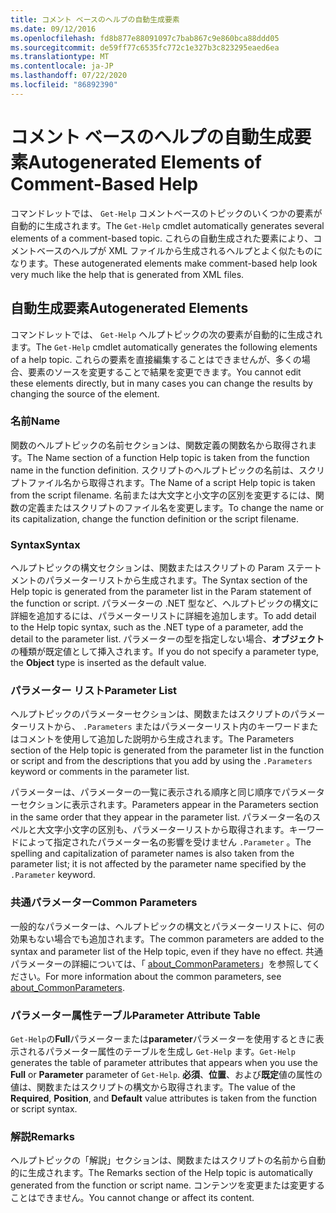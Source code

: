 ```yaml
---
title: コメント ベースのヘルプの自動生成要素
ms.date: 09/12/2016
ms.openlocfilehash: fd8b877e88091097c7bab867c9e860bca88ddd05
ms.sourcegitcommit: de59ff77c6535fc772c1e327b3c823295eaed6ea
ms.translationtype: MT
ms.contentlocale: ja-JP
ms.lasthandoff: 07/22/2020
ms.locfileid: "86892390"
---
```

# <a name="autogenerated-elements-of-comment-based-help"></a><span data-ttu-id="bff89-102">コメント ベースのヘルプの自動生成要素</span><span class="sxs-lookup"><span data-stu-id="bff89-102">Autogenerated Elements of Comment-Based Help</span></span>

<span data-ttu-id="bff89-103">コマンドレットでは、 `Get-Help` コメントベースのトピックのいくつかの要素が自動的に生成されます。</span><span class="sxs-lookup"><span data-stu-id="bff89-103">The `Get-Help` cmdlet automatically generates several elements of a comment-based topic.</span></span> <span data-ttu-id="bff89-104">これらの自動生成された要素により、コメントベースのヘルプが XML ファイルから生成されるヘルプとよく似たものになります。</span><span class="sxs-lookup"><span data-stu-id="bff89-104">These autogenerated elements make comment-based help look very much like the help that is generated from XML files.</span></span>

## <a name="autogenerated-elements"></a><span data-ttu-id="bff89-105">自動生成要素</span><span class="sxs-lookup"><span data-stu-id="bff89-105">Autogenerated Elements</span></span>

<span data-ttu-id="bff89-106">コマンドレットでは、 `Get-Help` ヘルプトピックの次の要素が自動的に生成されます。</span><span class="sxs-lookup"><span data-stu-id="bff89-106">The `Get-Help` cmdlet automatically generates the following elements of a help topic.</span></span> <span data-ttu-id="bff89-107">これらの要素を直接編集することはできませんが、多くの場合、要素のソースを変更することで結果を変更できます。</span><span class="sxs-lookup"><span data-stu-id="bff89-107">You cannot edit these elements directly, but in many cases you can change the results by changing the source of the element.</span></span>

### <a name="name"></a><span data-ttu-id="bff89-108">名前</span><span class="sxs-lookup"><span data-stu-id="bff89-108">Name</span></span>

<span data-ttu-id="bff89-109">関数のヘルプトピックの名前セクションは、関数定義の関数名から取得されます。</span><span class="sxs-lookup"><span data-stu-id="bff89-109">The Name section of a function Help topic is taken from the function name in the function definition.</span></span> <span data-ttu-id="bff89-110">スクリプトのヘルプトピックの名前は、スクリプトファイル名から取得されます。</span><span class="sxs-lookup"><span data-stu-id="bff89-110">The Name of a script Help topic is taken from the script filename.</span></span> <span data-ttu-id="bff89-111">名前または大文字と小文字の区別を変更するには、関数の定義またはスクリプトのファイル名を変更します。</span><span class="sxs-lookup"><span data-stu-id="bff89-111">To change the name or its capitalization, change the function definition or the script filename.</span></span>

### <a name="syntax"></a><span data-ttu-id="bff89-112">Syntax</span><span class="sxs-lookup"><span data-stu-id="bff89-112">Syntax</span></span>

<span data-ttu-id="bff89-113">ヘルプトピックの構文セクションは、関数またはスクリプトの Param ステートメントのパラメーターリストから生成されます。</span><span class="sxs-lookup"><span data-stu-id="bff89-113">The Syntax section of the Help topic is generated from the parameter list in the Param statement of the function or script.</span></span> <span data-ttu-id="bff89-114">パラメーターの .NET 型など、ヘルプトピックの構文に詳細を追加するには、パラメーターリストに詳細を追加します。</span><span class="sxs-lookup"><span data-stu-id="bff89-114">To add detail to the Help topic syntax, such as the .NET type of a parameter, add the detail to the parameter list.</span></span> <span data-ttu-id="bff89-115">パラメーターの型を指定しない場合、**オブジェクト**の種類が既定値として挿入されます。</span><span class="sxs-lookup"><span data-stu-id="bff89-115">If you do not specify a parameter type, the **Object** type is inserted as the default value.</span></span>

### <a name="parameter-list"></a><span data-ttu-id="bff89-116">パラメーター リスト</span><span class="sxs-lookup"><span data-stu-id="bff89-116">Parameter List</span></span>

<span data-ttu-id="bff89-117">ヘルプトピックのパラメーターセクションは、関数またはスクリプトのパラメーターリストから、 `.Parameters` またはパラメーターリスト内のキーワードまたはコメントを使用して追加した説明から生成されます。</span><span class="sxs-lookup"><span data-stu-id="bff89-117">The Parameters section of the Help topic is generated from the parameter list in the function or script and from the descriptions that you add by using the `.Parameters` keyword or comments in the parameter list.</span></span>

<span data-ttu-id="bff89-118">パラメーターは、パラメーターの一覧に表示される順序と同じ順序でパラメーターセクションに表示されます。</span><span class="sxs-lookup"><span data-stu-id="bff89-118">Parameters appear in the Parameters section in the same order that they appear in the parameter list.</span></span> <span data-ttu-id="bff89-119">パラメーター名のスペルと大文字小文字の区別も、パラメーターリストから取得されます。キーワードによって指定されたパラメーター名の影響を受けません `.Parameter` 。</span><span class="sxs-lookup"><span data-stu-id="bff89-119">The spelling and capitalization of parameter names is also taken from the parameter list; it is not affected by the parameter name specified by the `.Parameter` keyword.</span></span>

### <a name="common-parameters"></a><span data-ttu-id="bff89-120">共通パラメーター</span><span class="sxs-lookup"><span data-stu-id="bff89-120">Common Parameters</span></span>

<span data-ttu-id="bff89-121">一般的なパラメーターは、ヘルプトピックの構文とパラメーターリストに、何の効果もない場合でも追加されます。</span><span class="sxs-lookup"><span data-stu-id="bff89-121">The common parameters are added to the syntax and parameter list of the Help topic, even if they have no effect.</span></span> <span data-ttu-id="bff89-122">共通パラメーターの詳細については、「 [about_CommonParameters](/powershell/module/microsoft.powershell.core/about/about_commonparameters)」を参照してください。</span><span class="sxs-lookup"><span data-stu-id="bff89-122">For more information about the common parameters, see [about_CommonParameters](/powershell/module/microsoft.powershell.core/about/about_commonparameters).</span></span>

### <a name="parameter-attribute-table"></a><span data-ttu-id="bff89-123">パラメーター属性テーブル</span><span class="sxs-lookup"><span data-stu-id="bff89-123">Parameter Attribute Table</span></span>

<span data-ttu-id="bff89-124">`Get-Help`の**Full**パラメーターまたは**parameter**パラメーターを使用するときに表示されるパラメーター属性のテーブルを生成し `Get-Help` ます。</span><span class="sxs-lookup"><span data-stu-id="bff89-124">`Get-Help` generates the table of parameter attributes that appears when you use the **Full** or **Parameter** parameter of `Get-Help`.</span></span> <span data-ttu-id="bff89-125">**必須**、**位置**、および**既定**値の属性の値は、関数またはスクリプトの構文から取得されます。</span><span class="sxs-lookup"><span data-stu-id="bff89-125">The value of the **Required**, **Position**, and **Default** value attributes is taken from the function or script syntax.</span></span>

### <a name="remarks"></a><span data-ttu-id="bff89-126">解説</span><span class="sxs-lookup"><span data-stu-id="bff89-126">Remarks</span></span>

<span data-ttu-id="bff89-127">ヘルプトピックの「解説」セクションは、関数またはスクリプトの名前から自動的に生成されます。</span><span class="sxs-lookup"><span data-stu-id="bff89-127">The Remarks section of the Help topic is automatically generated from the function or script name.</span></span>
<span data-ttu-id="bff89-128">コンテンツを変更または変更することはできません。</span><span class="sxs-lookup"><span data-stu-id="bff89-128">You cannot change or affect its content.</span></span>
